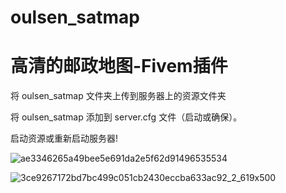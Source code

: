 # oulsen_satmap
# 高清的邮政地图-Fivem插件

将 oulsen_satmap 文件夹上传到服务器上的资源文件夹

将 oulsen_satmap 添加到 server.cfg 文件（启动或确保）。

启动资源或重新启动服务器!

![ae3346265a49bee5e691da2e5f62d91496535534](https://user-images.githubusercontent.com/86194394/178131921-a2e77951-f812-4b50-a71d-827371f85615.jpg)

![3ce9267172bd7bc499c051cb2430eccba633ac92_2_619x500](https://user-images.githubusercontent.com/86194394/178131899-cc79206b-5957-4b8d-b57e-b3c00b4e9ca4.jpg)

